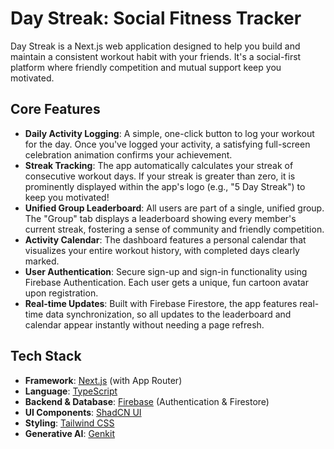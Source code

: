 # Day Streak: Social Fitness Tracker

Day Streak is a Next.js web application designed to help you build and maintain a consistent workout habit with your friends. It's a social-first platform where friendly competition and mutual support keep you motivated.

## Core Features

*   **Daily Activity Logging**: A simple, one-click button to log your workout for the day. Once you've logged your activity, a satisfying full-screen celebration animation confirms your achievement.
*   **Streak Tracking**: The app automatically calculates your streak of consecutive workout days. If your streak is greater than zero, it is prominently displayed within the app's logo (e.g., "5 Day Streak") to keep you motivated!
*   **Unified Group Leaderboard**: All users are part of a single, unified group. The "Group" tab displays a leaderboard showing every member's current streak, fostering a sense of community and friendly competition.
*   **Activity Calendar**: The dashboard features a personal calendar that visualizes your entire workout history, with completed days clearly marked.
*   **User Authentication**: Secure sign-up and sign-in functionality using Firebase Authentication. Each user gets a unique, fun cartoon avatar upon registration.
*   **Real-time Updates**: Built with Firebase Firestore, the app features real-time data synchronization, so all updates to the leaderboard and calendar appear instantly without needing a page refresh.

## Tech Stack

*   **Framework**: [Next.js](https://nextjs.org/) (with App Router)
*   **Language**: [TypeScript](https://www.typescriptlang.org/)
*   **Backend & Database**: [Firebase](https://firebase.google.com/) (Authentication & Firestore)
*   **UI Components**: [ShadCN UI](https://ui.shadcn.com/)
*   **Styling**: [Tailwind CSS](https://tailwindcss.com/)
*   **Generative AI**: [Genkit](https://firebase.google.com/docs/genkit)

